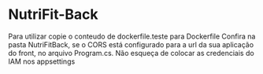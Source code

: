 # NutriFit-Back

Para utilizar copie o conteudo de dockerfile.teste para Dockerfile
Confira na pasta NutriFitBack, se o CORS está configurado para a url da sua aplicação do front, no arquivo Program.cs.
Não esqueça de  colocar as credenciais do IAM nos appsettings
